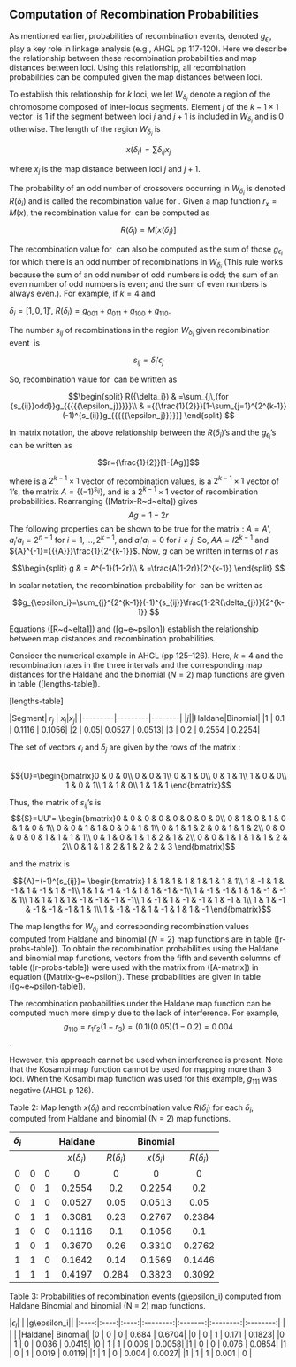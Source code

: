 
Computation of Recombination Probabilities
------------------------------------------

As mentioned earlier, probabilities of recombination events, denoted
$g_{{{{{\epsilon_i}}}}}$, play a key role in
linkage analysis (e.g., AHGL pp 117-120). Here we describe the
relationship between these recombination probabilities and map distances
between loci. Using this relationship, all recombination probabilities
can be computed given the map distances between loci.

To establish this relationship for $k$ loci, we let
$W_{{{{{\delta_i}}}}}$ denote a region of the
chromosome composed of inter-locus segments. Element $j$ of the
$k-1\times1$ vector  is $1$ if the segment between loci $j$ and $j+1$ is
included in $W_{{{{{\delta_i}}}}}$ and is $0$
otherwise. The length of the region
$W_{{{{{\delta_i}}}}}$ is

$$x({{{{\delta_i}}}})=\sum{{{{\delta_i}}}}_{j}x_{j}$$

where $x_{j}$ is the map distance between loci $j$ and $j+1$.

The probability of an odd number of crossovers occurring in
$W_{{{{{\delta_i}}}}}$ is denoted
$R({{{{\delta_i}}}})$ and is called the
recombination value for . Given a map function $r_{x}=M(x)$, the
recombination value for  can be computed as

$$R({\delta_i})=M[x({\delta_i})]$$

The recombination value for  can also be computed as the sum of those
$g_{\epsilon_i}$ for which there is an
odd number of recombinations in
$W_{\delta_i}$ (This rule works because
the sum of an odd number of odd numbers is odd; the sum of an even
number of odd numbers is even; and the sum of even numbers is always
even.). For example, if $k=4$ and

${{{{\delta_i}}}}=[1,0,1]'$,
$R({{{{\delta_i}}}})=g_{001}+g_{011}+g_{100}+g_{110}$.

The number $s_{ij}$ of recombinations in the region
$W_{{{{{\delta_i}}}}}$ given recombination
event  is

$$s_{ij}={{{{\delta_i}}}}'{{{{\epsilon_j}}}}$$

So, recombination value for  can be written as

$$\begin{split}
R({\delta_i})
& =\sum_{j\,{for {s_{ij}}odd}}g_{{{{{\epsilon_j}}}}}\\
& ={{\frac{1}{2}}}[1-\sum_{j=1}^{2^{k-1}}(-1)^{s_{ij}}g_{{{{{\epsilon_j}}}}}]
\end{split}
$$

In matrix notation, the above relationship between the
$R({\delta_i})$’s and the
$g_{ \epsilon_j}$’s can be written as

$$r={\frac{1}{2}}[1-{Ag}]$$

where is a $2^{k-1}\times1$ vector of recombination values, is a
$2^{k-1}\times1$ vector of 1’s, the matrix
${A}=\{(-1)^{s_{ij}}\}$, and is a
$2^{k-1}\times1$ vector of recombination probabilities. Rearranging
([Matrix-R~d~elta]) gives
$${Ag}={1}-2{r}$$
The following properties can be shown to be true for the matrix :
${{{A}}}={{{A}}}'$,
${{{a}}}_{i}'{{{a}}}_{i}=2^{n-1}$
for $i=1,\ldots,2^{k-1}$, and
${{{ a}}}_{i}'{{{a}}}_{j}=0$
for $i\neq j$. So,
${{{AA}}}={{{I}}}2^{k-1}$
and
${A}^{-1}={{{A}}}\frac{1}{2^{k-1}}$.
Now, $g$ can be written in terms of $r$ as

$$\begin{split}
g & = A^{-1}(1-2r)\\
& =\frac{A(1-2r)}{2^{k-1}}
\end{split}
$$

In scalar notation, the recombination probability for  can be written as

$$g_{\epsilon_i}=\sum_{j}^{2^{k-1}}(-1)^{s_{ij}}\frac{1-2R(\delta_{j})}{2^{k-1}}
$$

Equations ([R~d~elta1]) and ([g~e~psilon]) establish the relationship
between map distances and recombination probabilities.

Consider the numerical example in AHGL (pp 125–126). Here, $k=4$ and the
recombination rates in the three intervals and the corresponding map
distances for the Haldane and the binomial ($N=2$) map functions are
given in table ([lengths-table]).

[lengths-table]

|Segment| $r_{j}$ | $x_{j}$|$x_{j}$|
|---------|---------|--------|
|$j$||Haldane|Binomial|
|1 | 0.1 | 0.1116 | 0.1056|
|2 | 0.05| 0.0527 | 0.0513|
|3 | 0.2 | 0.2554 | 0.2254|


The set of vectors $\epsilon_i$ and $\delta_{j}$ are
given by the rows of the matrix :
<br><br>

$${U}=\begin{bmatrix}0 & 0 & 0\\
0 & 0 & 1\\
0 & 1 & 0\\
0 & 1 & 1\\
1 & 0 & 0\\
1 & 0 & 1\\
1 & 1 & 0\\
1 & 1 & 1
\end{bmatrix}$$

Thus, the matrix of $s_{ij}$’s is
$${S}=UU'=
\begin{bmatrix}0 & 0 & 0 & 0 & 0 & 0 & 0 & 0\\
0 & 1 & 0 & 1 & 0 & 1 & 0 & 1\\
0 & 0 & 1 & 1 & 0 & 0 & 1 & 1\\
0 & 1 & 1 & 2 & 0 & 1 & 1 & 2\\
0 & 0 & 0 & 0 & 1 & 1 & 1 & 1\\
0 & 1 & 0 & 1 & 1 & 2 & 1 & 2\\
0 & 0 & 1 & 1 & 1 & 1 & 2 & 2\\
0 & 1 & 1 & 2 & 1 & 2 & 2 & 3
\end{bmatrix}$$

and the matrix is

$${A}=(-1)^{s_{ij}}=
\begin{bmatrix}
1 & 1 & 1 & 1 & 1 & 1 & 1 & 1\\
1 & -1 & 1 & -1 & 1 & -1 & 1 & -1\\
1 & 1 & -1 & -1 & 1 & 1 & -1 & -1\\
1 & -1 & -1 & 1 & 1 & -1 & -1 & 1\\
1 & 1 & 1 & 1 & -1 & -1 & -1 & -1\\
1 & -1 & 1 & -1 & -1 & 1 & -1 & 1\\
1 & 1 & -1 & -1 & -1 & -1 & 1 & 1\\
1 & -1 & -1 & 1 & -1 & 1 & 1 & -1
\end{bmatrix}$$

The map lengths for $W_{\delta_i}$ and
corresponding recombination values computed from Haldane and binomial
($N=2$) map functions are in table ([r-probs-table]). To obtain the
recombination probabilities using the Haldane and binomial map
functions, vectors from the fifth and seventh columns of table
([r-probs-table]) were used with the matrix from ([A-matrix]) in
equation ([Matrix-g~e~psilon]). These probabilities are given in table
([g~e~psilon-table]).

The recombination probabilities under the Haldane map function can be
computed much more simply due to the lack of interference. For example,
$$g_{110}=r_{1}r_{2}(1-r_{3})=(0.1)(0.05)(1-0.2)=0.004$$.

However, this approach cannot be used when interference is present. Note that
the Kosambi map function cannot be used for mapping more than 3 loci. When the
Kosambi map function was used for this example, $g_{111}$ was negative (AHGL p
126).

Table 2: Map length $x(\delta_i)$ and recombination value $R(\delta_i)$ for each
$\delta_i$, computed from Haldane and binomial (N = 2) map functions.

|$\delta_i$| | | Haldane|       |Binomial|        |
|:----:|:----:|:----:|:--------:|:-------:|:--------:|:--------:|
|    |    |    |$x(\delta_i)$|$R(\delta_i)$|$x(\delta_i)$|$R(\delta_i)$|
| 0  | 0  | 0  |  0     | 0     | 0      | 0      |
| 0  | 0  | 1  | 0.2554 | 0.2   | 0.2254 | 0.2    |
| 0  | 1  | 0  | 0.0527 | 0.05  | 0.0513 | 0.05   |
| 0  | 1  | 1  | 0.3081 | 0.23  | 0.2767 | 0.2384 |
| 1  | 0  | 0  | 0.1116 | 0.1   | 0.1056 | 0.1    |
| 1  | 0  | 1  | 0.3670 | 0.26  | 0.3310 | 0.2762 |
| 1  | 1  | 0  | 0.1642 | 0.14  | 0.1569 | 0.1446 |
| 1  | 1  | 1  | 0.4197 | 0.284 | 0.3823 | 0.3092 |

Table 3: Probabilities of recombination events (g\epsilon_i)  computed from
Haldane Binomial
and binomial (N = 2) map functions.

|$\epsilon_i$| | |g\epsilon_i||
|:----:|:----:|:----:|:--------:|:-------:|:--------:|:--------:|
|  |   |   |Haldane| Binomial|
|0 | 0 | 0 | 0.684 | 0.6704|
|0 | 0 | 1 | 0.171 | 0.1823|
|0 | 1 | 0 | 0.036 | 0.0415|
|0 | 1 | 1 | 0.009 | 0.0058|
|1 | 0 | 0 | 0.076 | 0.0854|
|1 | 0 | 1 | 0.019 | 0.0119|
|1 | 1 | 0 | 0.004 | 0.0027|
|1 | 1 | 1 | 0.001 | 0     |


